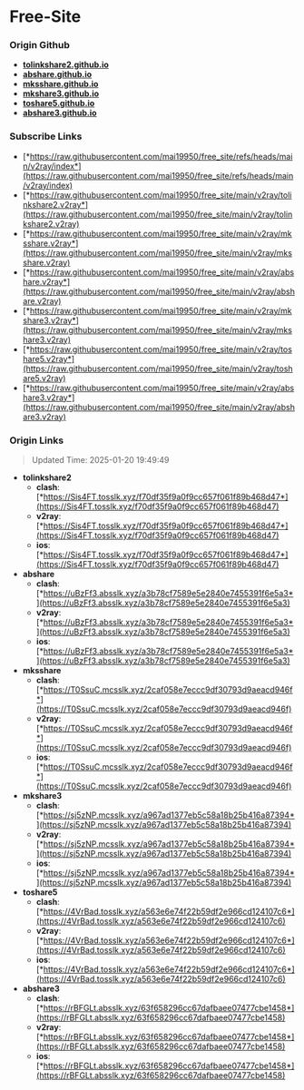 # Free-Site

### Origin Github

- [**tolinkshare2.github.io**](https://github.com/tolinkshare2/tolinkshare2.github.io)
- [**abshare.github.io**](https://github.com/abshare/abshare.github.io)
- [**mksshare.github.io**](https://github.com/mksshare/mksshare.github.io)
- [**mkshare3.github.io**](https://github.com/mkshare3/mkshare3.github.io)
- [**toshare5.github.io**](https://github.com/toshare5/toshare5.github.io)
- [**abshare3.github.io**](https://github.com/abshare3/abshare3.github.io)

### Subscribe Links

- [*https://raw.githubusercontent.com/mai19950/free_site/refs/heads/main/v2ray/index*](https://raw.githubusercontent.com/mai19950/free_site/refs/heads/main/v2ray/index)
- [*https://raw.githubusercontent.com/mai19950/free_site/main/v2ray/tolinkshare2.v2ray*](https://raw.githubusercontent.com/mai19950/free_site/main/v2ray/tolinkshare2.v2ray)
- [*https://raw.githubusercontent.com/mai19950/free_site/main/v2ray/mksshare.v2ray*](https://raw.githubusercontent.com/mai19950/free_site/main/v2ray/mksshare.v2ray)
- [*https://raw.githubusercontent.com/mai19950/free_site/main/v2ray/abshare.v2ray*](https://raw.githubusercontent.com/mai19950/free_site/main/v2ray/abshare.v2ray)
- [*https://raw.githubusercontent.com/mai19950/free_site/main/v2ray/mkshare3.v2ray*](https://raw.githubusercontent.com/mai19950/free_site/main/v2ray/mkshare3.v2ray)
- [*https://raw.githubusercontent.com/mai19950/free_site/main/v2ray/toshare5.v2ray*](https://raw.githubusercontent.com/mai19950/free_site/main/v2ray/toshare5.v2ray)
- [*https://raw.githubusercontent.com/mai19950/free_site/main/v2ray/abshare3.v2ray*](https://raw.githubusercontent.com/mai19950/free_site/main/v2ray/abshare3.v2ray)

### Origin Links

> Updated Time: 2025-01-20 19:49:49

- **tolinkshare2**
  - **clash**: [*https://Sis4FT.tosslk.xyz/f70df35f9a0f9cc657f061f89b468d47*](https://Sis4FT.tosslk.xyz/f70df35f9a0f9cc657f061f89b468d47)
  - **v2ray**: [*https://Sis4FT.tosslk.xyz/f70df35f9a0f9cc657f061f89b468d47*](https://Sis4FT.tosslk.xyz/f70df35f9a0f9cc657f061f89b468d47)
  - **ios**: [*https://Sis4FT.tosslk.xyz/f70df35f9a0f9cc657f061f89b468d47*](https://Sis4FT.tosslk.xyz/f70df35f9a0f9cc657f061f89b468d47)
- **abshare**
  - **clash**: [*https://uBzFf3.absslk.xyz/a3b78cf7589e5e2840e7455391f6e5a3*](https://uBzFf3.absslk.xyz/a3b78cf7589e5e2840e7455391f6e5a3)
  - **v2ray**: [*https://uBzFf3.absslk.xyz/a3b78cf7589e5e2840e7455391f6e5a3*](https://uBzFf3.absslk.xyz/a3b78cf7589e5e2840e7455391f6e5a3)
  - **ios**: [*https://uBzFf3.absslk.xyz/a3b78cf7589e5e2840e7455391f6e5a3*](https://uBzFf3.absslk.xyz/a3b78cf7589e5e2840e7455391f6e5a3)
- **mksshare**
  - **clash**: [*https://T0SsuC.mcsslk.xyz/2caf058e7eccc9df30793d9aeacd946f*](https://T0SsuC.mcsslk.xyz/2caf058e7eccc9df30793d9aeacd946f)
  - **v2ray**: [*https://T0SsuC.mcsslk.xyz/2caf058e7eccc9df30793d9aeacd946f*](https://T0SsuC.mcsslk.xyz/2caf058e7eccc9df30793d9aeacd946f)
  - **ios**: [*https://T0SsuC.mcsslk.xyz/2caf058e7eccc9df30793d9aeacd946f*](https://T0SsuC.mcsslk.xyz/2caf058e7eccc9df30793d9aeacd946f)
- **mkshare3**
  - **clash**: [*https://sj5zNP.mcsslk.xyz/a967ad1377eb5c58a18b25b416a87394*](https://sj5zNP.mcsslk.xyz/a967ad1377eb5c58a18b25b416a87394)
  - **v2ray**: [*https://sj5zNP.mcsslk.xyz/a967ad1377eb5c58a18b25b416a87394*](https://sj5zNP.mcsslk.xyz/a967ad1377eb5c58a18b25b416a87394)
  - **ios**: [*https://sj5zNP.mcsslk.xyz/a967ad1377eb5c58a18b25b416a87394*](https://sj5zNP.mcsslk.xyz/a967ad1377eb5c58a18b25b416a87394)
- **toshare5**
  - **clash**: [*https://4VrBad.tosslk.xyz/a563e6e74f22b59df2e966cd124107c6*](https://4VrBad.tosslk.xyz/a563e6e74f22b59df2e966cd124107c6)
  - **v2ray**: [*https://4VrBad.tosslk.xyz/a563e6e74f22b59df2e966cd124107c6*](https://4VrBad.tosslk.xyz/a563e6e74f22b59df2e966cd124107c6)
  - **ios**: [*https://4VrBad.tosslk.xyz/a563e6e74f22b59df2e966cd124107c6*](https://4VrBad.tosslk.xyz/a563e6e74f22b59df2e966cd124107c6)
- **abshare3**
  - **clash**: [*https://rBFGLt.absslk.xyz/63f658296cc67dafbaee07477cbe1458*](https://rBFGLt.absslk.xyz/63f658296cc67dafbaee07477cbe1458)
  - **v2ray**: [*https://rBFGLt.absslk.xyz/63f658296cc67dafbaee07477cbe1458*](https://rBFGLt.absslk.xyz/63f658296cc67dafbaee07477cbe1458)
  - **ios**: [*https://rBFGLt.absslk.xyz/63f658296cc67dafbaee07477cbe1458*](https://rBFGLt.absslk.xyz/63f658296cc67dafbaee07477cbe1458)
